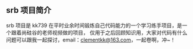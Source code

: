 ## srb 项目简介
srb 项目是 kk739 在平时业余时间锻炼自己代码能力的一个学习练手项目，是一个跟着尚硅谷的老师视频做的项目，
仅用于之后回顾知识用，大家对代码有什么问题可以跟我一起探讨，email：clementkk@163.com，一起卷啊，冲~！
